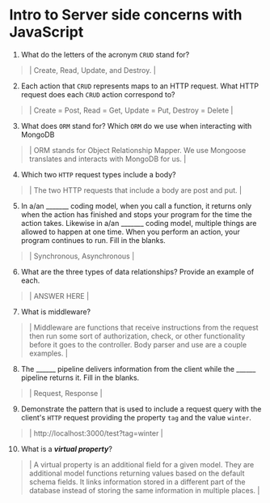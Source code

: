 # Intro to Server side concerns with JavaScript
01. What do the letters of the acronym `CRUD` stand for?

  > | Create, Read, Update, and Destroy. |

02. Each action that `CRUD` represents maps to an HTTP request. What HTTP request does each `CRUD` action correspond to?

  > | Create = Post, Read = Get, Update = Put, Destroy = Delete |

03. What does `ORM` stand for? Which `ORM` do we use when interacting with MongoDB

  > | ORM stands for Object Relationship Mapper. We use Mongoose translates and interacts with MongoDB for us. | 

04. Which two `HTTP` request types include a body?

  > | The two HTTP requests that include a body are post and put. |

05. In a/an _______ coding model, when you call a function, it returns only when the action has finished and stops your program for the time the action takes. Likewise in a/an _______ coding model, multiple things are allowed to happen at one time. When you perform an action, your program continues to run.  Fill in the blanks.

  > | Synchronous, Asynchronous |

06. What are the three types of data relationships? Provide an example of each.

  > | ANSWER HERE |

07. What is middleware?

  > | Middleware are functions that receive instructions from the request then run some sort of authorization, check, or other functionality before it goes to the controller. Body parser and use are a couple examples. |

08. The ______ pipeline delivers information from the client while the ______ pipeline returns it. Fill in the blanks. 

  > | Request, Response |

09. Demonstrate the pattern that is used to include a request query with the client's `HTTP` request providing the property `tag` and the value `winter`.

  > | http://localhost:3000/test?tag=winter |

10. What is a ***virtual property***?

  > | A virtual property is an additional field for a given model. They are additional model functions returning values based on the default schema fields. It links information stored in a different part of the database instead of storing the same information in multiple places. |
